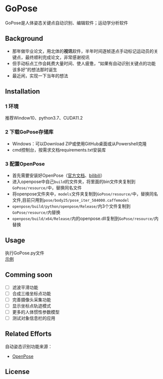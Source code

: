 # GoPose
GoPose是人体姿态关键点自动识别、编辑软件；运动学分析软件
## Background
- 那年做毕业论文，用北体的**视讯**软件，半年时间逐帧逐点手动标记运动员的关键点，最终顺利完成论文，非常感谢视讯  
- 但手动标点工作会耗费大量时间、使人疲惫，“如果有自动识别关键点的功能该多好”的想法那时诞生  
- 最近闲，实现一下当年的想法  
## Installation
### 1 环境
推荐Window10、python3.7、CUDA11.2
### 2 下载GoPose存储库
- Windows：可以Download ZIP或使用GitHub桌面或从Powershell克隆  
- cmd控制台，按需求文档requirements.txt安装库
### 3 配置OpenPose
- 首先需要安装好OpenPose（[官方文档](https://github.com/CMU-Perceptual-Computing-Lab/openpose)、[bilibili](https://www.bilibili.com/video/BV1WV411v7aj)）  
- 进入openpose中自己`build`的文件夹，将里面的bin文件夹复制到`GoPose/resource/`中，替换同名文件  
- 将openpose文件夹中，`models`文件夹复制到`GoPose/resource/`中，替换同名文件,目前只用到`pose/body25/pose_iter_584000.caffemodel`  
- `openpose/build/python/openpose/Release/`内3个文件复制到`GoPose/resource/`内替换  
- `openpose/build/x64/Release/`内的openpose.dll复制到`GoPose/resource/`内替换  
## Usage
执行GoPose.py文件  
[示例]()
## Comming soon
- [ ] 滤波平滑功能
- [ ] 合成三维坐标点功能
- [ ] 完善摄像头采集功能
- [ ] 显示坐标点轨迹模式
- [ ] 更多的人体惯性参数模型
- [ ] 测试对象信息栏的应用
## Related Efforts
自动姿态识别功能来源：
- [OpenPose](https://github.com/CMU-Perceptual-Computing-Lab/openpose)
## License

